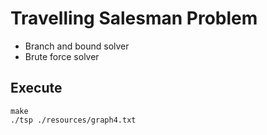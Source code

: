 # Travelling Salesman Problem

* Branch and bound solver
* Brute force solver

## Execute

```
make
./tsp ./resources/graph4.txt
```